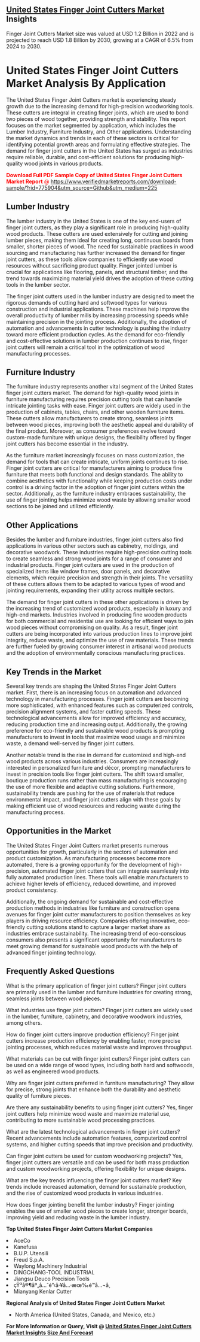 <h2><a href="https://www.verifiedmarketreports.com/download-sample/?rid=775904&amp;utm_source=Github&amp;utm_medium=225" target="_blank">United States Finger Joint Cutters Market</a> Insights</h2><p>Finger Joint Cutters Market size was valued at USD 1.2 Billion in 2022 and is projected to reach USD 1.8 Billion by 2030, growing at a CAGR of 6.5% from 2024 to 2030.</p><p><h1>United States Finger Joint Cutters Market Analysis By Application</h1> <p>The United States Finger Joint Cutters market is experiencing steady growth due to the increasing demand for high-precision woodworking tools. These cutters are integral in creating finger joints, which are used to bond two pieces of wood together, providing strength and stability. This report focuses on the market segmented by application, which includes the Lumber Industry, Furniture Industry, and Other applications. Understanding the market dynamics and trends in each of these sectors is critical for identifying potential growth areas and formulating effective strategies. The demand for finger joint cutters in the United States has surged as industries require reliable, durable, and cost-efficient solutions for producing high-quality wood joints in various products. <p><span class=""><span style="color: #ff0000;"><strong>Download Full PDF Sample Copy of United States Finger Joint Cutters Market Report</strong> @ </span><a href="https://www.verifiedmarketreports.com/download-sample/?rid=775904&amp;utm_source=Github&amp;utm_medium=225" target="_blank">https://www.verifiedmarketreports.com/download-sample/?rid=775904&amp;utm_source=Github&amp;utm_medium=225</a></span></p></p> <h2>Lumber Industry</h2> <p>The lumber industry in the United States is one of the key end-users of finger joint cutters, as they play a significant role in producing high-quality wood products. These cutters are used extensively for cutting and joining lumber pieces, making them ideal for creating long, continuous boards from smaller, shorter pieces of wood. The need for sustainable practices in wood sourcing and manufacturing has further increased the demand for finger joint cutters, as these tools allow companies to efficiently use wood resources without sacrificing product quality. Finger jointed lumber is crucial for applications like flooring, panels, and structural timber, and the trend towards maximizing material yield drives the adoption of these cutting tools in the lumber sector.</p> <p>The finger joint cutters used in the lumber industry are designed to meet the rigorous demands of cutting hard and softwood types for various construction and industrial applications. These machines help improve the overall productivity of lumber mills by increasing processing speeds while maintaining precision in the jointing process. Additionally, the adoption of automation and advancements in cutter technology is pushing the industry toward more efficient production cycles. As the demand for eco-friendly and cost-effective solutions in lumber production continues to rise, finger joint cutters will remain a critical tool in the optimization of wood manufacturing processes.</p> <h2>Furniture Industry</h2> <p>The furniture industry represents another vital segment of the United States finger joint cutters market. The demand for high-quality wood joints in furniture manufacturing requires precision cutting tools that can handle intricate jointing tasks with ease. Finger joint cutters are widely used in the production of cabinets, tables, chairs, and other wooden furniture items. These cutters allow manufacturers to create strong, seamless joints between wood pieces, improving both the aesthetic appeal and durability of the final product. Moreover, as consumer preferences evolve toward custom-made furniture with unique designs, the flexibility offered by finger joint cutters has become essential in the industry.</p> <p>As the furniture market increasingly focuses on mass customization, the demand for tools that can create intricate, uniform joints continues to rise. Finger joint cutters are critical for manufacturers aiming to produce fine furniture that meets both functional and design standards. The ability to combine aesthetics with functionality while keeping production costs under control is a driving factor in the adoption of finger joint cutters within the sector. Additionally, as the furniture industry embraces sustainability, the use of finger jointing helps minimize wood waste by allowing smaller wood sections to be joined and utilized efficiently.</p> <h2>Other Applications</h2> <p>Besides the lumber and furniture industries, finger joint cutters also find applications in various other sectors such as cabinetry, moldings, and decorative woodwork. These industries require high-precision cutting tools to create seamless and strong wood joints for a range of consumer and industrial products. Finger joint cutters are used in the production of specialized items like window frames, door panels, and decorative elements, which require precision and strength in their joints. The versatility of these cutters allows them to be adapted to various types of wood and jointing requirements, expanding their utility across multiple sectors.</p> <p>The demand for finger joint cutters in these other applications is driven by the increasing trend of customized wood products, especially in luxury and high-end markets. Industries involved in producing fine wooden products for both commercial and residential use are looking for efficient ways to join wood pieces without compromising on quality. As a result, finger joint cutters are being incorporated into various production lines to improve joint integrity, reduce waste, and optimize the use of raw materials. These trends are further fueled by growing consumer interest in artisanal wood products and the adoption of environmentally conscious manufacturing practices.</p> <h2>Key Trends in the Market</h2> <p>Several key trends are shaping the United States Finger Joint Cutters market. First, there is an increasing focus on automation and advanced technology in manufacturing processes. Finger joint cutters are becoming more sophisticated, with enhanced features such as computerized controls, precision alignment systems, and faster cutting speeds. These technological advancements allow for improved efficiency and accuracy, reducing production time and increasing output. Additionally, the growing preference for eco-friendly and sustainable wood products is prompting manufacturers to invest in tools that maximize wood usage and minimize waste, a demand well-served by finger joint cutters.</p> <p>Another notable trend is the rise in demand for customized and high-end wood products across various industries. Consumers are increasingly interested in personalized furniture and décor, prompting manufacturers to invest in precision tools like finger joint cutters. The shift toward smaller, boutique production runs rather than mass manufacturing is encouraging the use of more flexible and adaptive cutting solutions. Furthermore, sustainability trends are pushing for the use of materials that reduce environmental impact, and finger joint cutters align with these goals by making efficient use of wood resources and reducing waste during the manufacturing process.</p> <h2>Opportunities in the Market</h2> <p>The United States Finger Joint Cutters market presents numerous opportunities for growth, particularly in the sectors of automation and product customization. As manufacturing processes become more automated, there is a growing opportunity for the development of high-precision, automated finger joint cutters that can integrate seamlessly into fully automated production lines. These tools will enable manufacturers to achieve higher levels of efficiency, reduced downtime, and improved product consistency.</p> <p>Additionally, the ongoing demand for sustainable and cost-effective production methods in industries like furniture and construction opens avenues for finger joint cutter manufacturers to position themselves as key players in driving resource efficiency. Companies offering innovative, eco-friendly cutting solutions stand to capture a larger market share as industries embrace sustainability. The increasing trend of eco-conscious consumers also presents a significant opportunity for manufacturers to meet growing demand for sustainable wood products with the help of advanced finger jointing technology.</p> <h2>Frequently Asked Questions</h2> <p>What is the primary application of finger joint cutters? Finger joint cutters are primarily used in the lumber and furniture industries for creating strong, seamless joints between wood pieces.</p> <p>What industries use finger joint cutters? Finger joint cutters are widely used in the lumber, furniture, cabinetry, and decorative woodwork industries, among others.</p> <p>How do finger joint cutters improve production efficiency? Finger joint cutters increase production efficiency by enabling faster, more precise jointing processes, which reduces material waste and improves throughput.</p> <p>What materials can be cut with finger joint cutters? Finger joint cutters can be used on a wide range of wood types, including both hard and softwoods, as well as engineered wood products.</p> <p>Why are finger joint cutters preferred in furniture manufacturing? They allow for precise, strong joints that enhance both the durability and aesthetic quality of furniture pieces.</p> <p>Are there any sustainability benefits to using finger joint cutters? Yes, finger joint cutters help minimize wood waste and maximize material use, contributing to more sustainable wood processing practices.</p> <p>What are the latest technological advancements in finger joint cutters? Recent advancements include automation features, computerized control systems, and higher cutting speeds that improve precision and productivity.</p> <p>Can finger joint cutters be used for custom woodworking projects? Yes, finger joint cutters are versatile and can be used for both mass production and custom woodworking projects, offering flexibility for unique designs.</p> <p>What are the key trends influencing the finger joint cutters market? Key trends include increased automation, demand for sustainable production, and the rise of customized wood products in various industries.</p> <p>How does finger jointing benefit the lumber industry? Finger jointing enables the use of smaller wood pieces to create longer, stronger boards, improving yield and reducing waste in the lumber industry.</p> </p><p><strong>Top United States Finger Joint Cutters Market Companies</strong></p><div data-test-id=""><p><li>AceCo</li><li> Kanefusa</li><li> B.U.P. Utensili</li><li> Freud S.p.A.</li><li> Waylong Machinery Industrial</li><li> DINGCHANG-TOOL INDUSTRIAL</li><li> Jiangsu Deuco Precision Tools</li><li> çŸ³å®¶åº„å…ˆé”‹å·¥å…·æœ‰é™å…¬å¸</li><li> Mianyang Kenlar Cutter</li></p><div><strong>Regional Analysis of&nbsp;United States Finger Joint Cutters Market</strong></div><ul><li dir="ltr"><p dir="ltr">North America&nbsp;(United States, Canada, and Mexico, etc.)</p></li></ul><p><strong>For More Information or Query, Visit @&nbsp;</strong><strong><a href="https://www.verifiedmarketreports.com/product/finger-joint-cutters-market/?utm_source=Github&amp;utm_medium=225" target="_blank">United States Finger Joint Cutters Market Insights Size And Forecast</a></strong></p></div>
